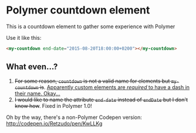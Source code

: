 Polymer countdown element
=========================
This is a countdown element to gather some experience with Polymer

Use it like this:
```html
<my-countdown end-date="2015-08-20T18:00:00+0200"></my-countdown>
```

What even...?
-------------
1. ~~For some reason, `countdown` is not a valid name for elements but `my-countdown` is~~. [Apparently custom elements are *required* to have a dash in their name. Okay... ](https://www.polymer-project.org/1.0/docs/start/quick-tour.html#register)
2. ~~I would like to name the attribute `end-date` instead of `endDate` but I don't know how~~. Fixed in Polymer 1.0!



Oh by the way, there's a non-Polymer Codepen version: http://codepen.io/Retzudo/pen/KwLLKg
